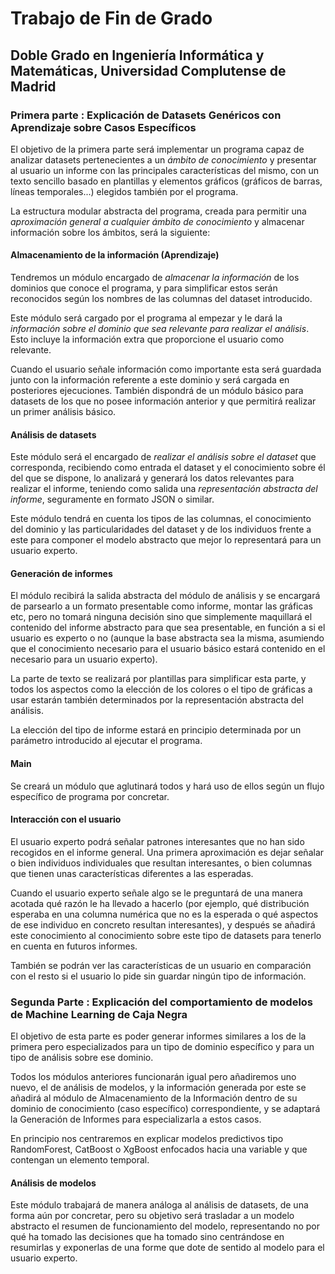 # Trabajo de Fin de Grado
## Doble Grado en Ingeniería Informática y Matemáticas, Universidad Complutense de Madrid

### Primera parte : Explicación de Datasets Genéricos con Aprendizaje sobre Casos Específicos

El objetivo de la primera parte será implementar un programa capaz de analizar datasets pertenecientes a un
*ámbito de conocimiento* y presentar al usuario un informe con las principales características del mismo,
con un texto sencillo basado en plantillas y elementos gráficos (gráficos de barras, líneas temporales...) elegidos 
también por el programa.

La estructura modular abstracta del programa, creada para permitir una *aproximación general a cualquier ámbito de conocimiento* y almacenar información sobre los ámbitos, será la siguiente:

#### Almacenamiento de la información (Aprendizaje)

Tendremos un módulo encargado de *almacenar la información* de los dominios que conoce el programa, y para simplificar
estos serán reconocidos según los nombres de las columnas del dataset introducido.

Este módulo será cargado por el programa al empezar y le dará la *información sobre el dominio que sea relevante para
realizar el análisis*. Esto incluye la información extra que proporcione el usuario como relevante.

Cuando el usuario señale información como importante esta será guardada junto con la información referente a este
dominio y será cargada en posteriores ejecuciones. También dispondrá de un módulo básico para datasets de los que no posee información anterior y que permitirá realizar un primer análisis básico.

#### Análisis de datasets

Este módulo será el encargado de *realizar el análisis sobre el dataset* que corresponda,
recibiendo como entrada el dataset y el conocimiento sobre él del que se dispone, lo analizará y
generará los datos relevantes para realizar el informe, teniendo como salida
una *representación abstracta del informe*, seguramente en formato JSON o similar.

Este módulo tendrá en cuenta los tipos de las columnas, el conocimiento del dominio y las particularidades
del dataset y de los individuos frente a este para componer el modelo abstracto que mejor lo representará
para un usuario experto.

#### Generación de informes

El módulo recibirá la salida abstracta del módulo de análisis y se encargará de parsearlo a un formato
presentable como informe, montar las gráficas etc, pero no tomará ninguna decisión sino que simplemente 
maquillará el contenido del informe abstracto para que sea presentable, en función a si el usuario es experto
o no (aunque la base abstracta sea la misma, asumiendo que el conocimiento necesario para el usuario básico
estará contenido en el necesario para un usuario experto).

La parte de texto se realizará por plantillas para simplificar esta parte, y todos los aspectos como la elección
de los colores o el tipo de gráficas a usar estarán también determinados por la representación abstracta del análisis.

La elección del tipo de informe estará en principio determinada por un parámetro introducido al ejecutar el programa.

#### Main

Se creará un módulo que aglutinará todos y hará uso de ellos según un flujo específico de programa por concretar.

#### Interacción con el usuario

El usuario experto podrá señalar patrones interesantes que no han sido recogidos en el informe general.
Una primera aproximación es dejar señalar o bien individuos individuales que resultan interesantes,
o bien columnas que tienen unas características diferentes a las esperadas.

Cuando el usuario experto señale algo se le preguntará de una manera acotada qué razón le ha llevado a hacerlo
(por ejemplo, qué distribución esperaba en una columna numérica que no es la esperada o qué aspectos de ese
individuo en concreto resultan interesantes), y después se añadirá este conocimiento al conocimiento sobre
este tipo de datasets para tenerlo en cuenta en futuros informes.

También se podrán ver las características de un usuario en comparación con el resto si el usuario lo pide sin
guardar ningún tipo de información.


### Segunda Parte : Explicación del comportamiento de modelos de Machine Learning de Caja Negra

El objetivo de esta parte es poder generar informes similares a los de la primera pero especializados
para un tipo de dominio específico y para un tipo de análisis sobre ese dominio.

Todos los módulos anteriores funcionarán igual pero añadiremos uno nuevo, el de análisis de modelos,
y la información generada por este se añadirá al módulo de Almacenamiento de la Información dentro de su
dominio de conocimiento (caso específico) correspondiente, y se adaptará la Generación de Informes para
especializarla a estos casos.

En principio nos centraremos en explicar modelos predictivos tipo RandomForest, CatBoost o XgBoost enfocados
hacia una variable y que contengan un elemento temporal.

#### Análisis de modelos

Este módulo trabajará de manera análoga al análisis de datasets, de una forma aún por concretar, pero su objetivo
será trasladar a un modelo abstracto el resumen de funcionamiento del modelo, representando no por qué ha tomado las
decisiones que ha tomado sino centrándose en resumirlas y exponerlas de una forme que dote de sentido al modelo
para el usuario experto.
